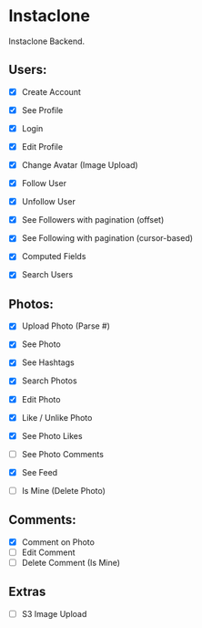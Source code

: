 # Instaclone

Instaclone Backend.

## Users:
- [x] Create Account
- [x] See Profile
- [x] Login
- [x] Edit Profile
- [x] Change Avatar (Image Upload)
- [x] Follow User
- [x] Unfollow User
- [x] See Followers with pagination (offset)
- [x] See Following with pagination (cursor-based)
- [x] Computed Fields
- [x] Search Users


## Photos:
- [x] Upload Photo (Parse #)
- [x] See Photo
- [x] See Hashtags
- [x] Search Photos
- [x] Edit Photo
- [x] Like / Unlike Photo
- [x] See Photo Likes
- [ ] See Photo Comments
- [x] See Feed
- [ ] Is Mine (Delete Photo)


## Comments:
- [x] Comment on Photo
- [ ] Edit Comment
- [ ] Delete Comment (Is Mine)

## Extras
- [ ] S3 Image Upload